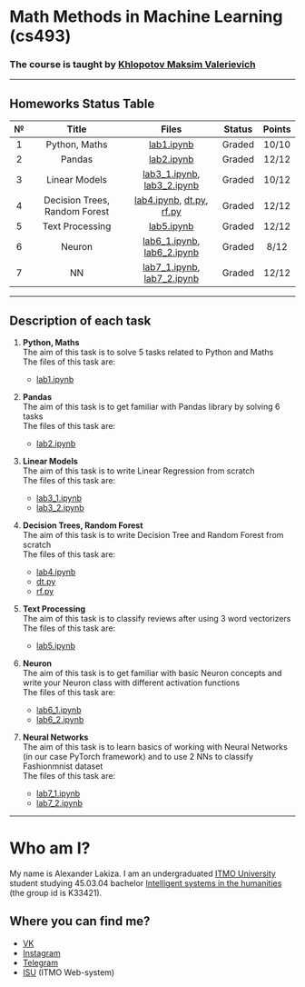 # Math Methods in Machine Learning (cs493)
### The course is taught by [Khlopotov Maksim Valerievich](https://itmo.ru/ru/viewperson/1913/hlopotov_maksim_valerevich.htm)

---
## Homeworks Status Table

| № | Title | Files | Status | Points |
|:-:|:-:|:-:|:-:|:-:|
| 1 | Python, Maths | [lab1.ipynb](https://github.com/alexanderlakiza/cs493/blob/main/labs/lab1.ipynb) | Graded | 10/10 |
| 2 | Pandas | [lab2.ipynb](https://github.com/alexanderlakiza/cs493/blob/main/labs/lab2.ipynb) | Graded | 12/12 |
| 3 | Linear Models | [lab3_1.ipynb](https://github.com/alexanderlakiza/cs493/blob/main/labs/lab3_1.ipynb), [lab3_2.ipynb](https://github.com/alexanderlakiza/cs493/blob/main/labs/lab3_2.ipynb) | Graded | 10/12 |
| 4 | Decision Trees, Random Forest | [lab4.ipynb](https://github.com/alexanderlakiza/cs493/blob/main/labs/lab4.ipynb), [dt.py](https://github.com/alexanderlakiza/cs493/blob/main/labs/dt.py), [rf.py](https://github.com/alexanderlakiza/cs493/blob/main/labs/rf.py) | Graded | 12/12 |
| 5 | Text Processing | [lab5.ipynb](https://github.com/alexanderlakiza/cs493/blob/main/labs/lab5.ipynb) | Graded | 12/12 |
| 6 | Neuron | [lab6_1.ipynb](https://github.com/alexanderlakiza/cs493/blob/main/labs/lab6_1.ipynb), [lab6_2.ipynb](https://github.com/alexanderlakiza/cs493/blob/main/labs/lab6_2.ipynb) | Graded | 8/12 |
| 7 | NN | [lab7_1.ipynb](https://github.com/alexanderlakiza/cs493/blob/main/labs/lab7_1.ipynb), [lab7_2.ipynb](https://github.com/alexanderlakiza/cs493/blob/main/labs/lab7_2.ipynb) | Graded | 12/12 |

---
## Description of each task

1. __Python, Maths__  
    The aim of this task is to solve 5 tasks related to Python and Maths  
    The files of this task are:  
    * [lab1.ipynb](https://github.com/alexanderlakiza/cs493/blob/main/labs/lab1.ipynb)
    
2. __Pandas__  
    The aim of this task is to get familiar with Pandas library by solving 6 tasks  
    The files of this task are:  
    * [lab2.ipynb](https://github.com/alexanderlakiza/cs493/blob/main/labs/lab2.ipynb)
    
3. __Linear Models__  
    The aim of this task is to write Linear Regression from scratch  
    The files of this task are:  
    * [lab3_1.ipynb](https://github.com/alexanderlakiza/cs493/blob/main/labs/lab3_1.ipynb)
    * [lab3_2.ipynb](https://github.com/alexanderlakiza/cs493/blob/main/labs/lab3_2.ipynb)
    
4. __Decision Trees, Random Forest__  
    The aim of this task is to write Decision Tree and Random Forest from scratch  
    The files of this task are:  
    * [lab4.ipynb](https://github.com/alexanderlakiza/cs493/blob/main/labs/lab4.ipynb)
    * [dt.py](https://github.com/alexanderlakiza/cs493/blob/main/labs/dt.py)
    * [rf.py](https://github.com/alexanderlakiza/cs493/blob/main/labs/rf.py)
   
5. __Text Processing__  
    The aim of this task is to classify reviews after using 3 word vectorizers  
    The files of this task are:  
    * [lab5.ipynb](https://github.com/alexanderlakiza/cs493/blob/main/labs/lab5.ipynb)

6. __Neuron__  
    The aim of this task is to get familiar with basic Neuron concepts and write your Neuron class with different activation functions  
    The files of this task are:  
    * [lab6_1.ipynb](https://github.com/alexanderlakiza/cs493/blob/main/labs/lab6_1.ipynb)
    * [lab6_2.ipynb](https://github.com/alexanderlakiza/cs493/blob/main/labs/lab6_2.ipynb)

7. __Neural Networks__  
    The aim of this task is to learn basics of working with Neural Networks (in our case PyTorch framework) and to use 2 NNs to classify Fashionmnist dataset  
    The files of this task are:  
    * [lab7_1.ipynb](https://github.com/alexanderlakiza/cs493/blob/main/labs/lab7_1.ipynb)
    * [lab7_2.ipynb](https://github.com/alexanderlakiza/cs493/blob/main/labs/lab7_2.ipynb)

---

# Who am I?
My name is Alexander Lakiza. I am an undergraduated [ITMO University](https://itmo.ru/ru/) student studying 45.03.04 bachelor [Intelligent systems in the humanities](https://abit.itmo.ru/program/14533/) (the group id is K33421).
## Where you can find me?
* [VK](https://vk.com/alexanderlakiza)
* [Instagram](https://www.instagram.com/alexlakiza/)
* [Telegram](https://t.me/alexanderlakiza)
* [ISU](https://isu.ifmo.ru/pls/apex/f?p=2143:PERSON:102085728817403::NO:RP:PID:285469) (ITMO Web-system)
